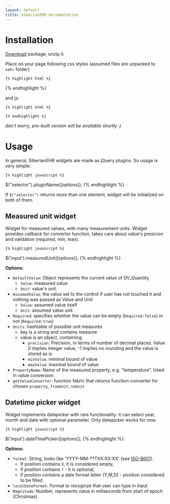 ```yaml
---
layout: default
title: SiberianEHR documentation
---
```


Installation
============

[Download](https://github.com/ilizunov/SiberianEhr/zipball/master) package, unzip it.

Place on your page following css styles (assumed files are unpacked to ``sehr`` folder)

    {% highlight html %}
<link rel="stylesheet" type="text/css" href="sehr/css/bootstrap.css">
<link rel="stylesheet" type="text/css" href="sehr/css/datepicker.css">
<link rel="stylesheet" type="text/css" href="sehr/css/bootstrap-timepicker.css">
    {% endhighlight %}

and js:

    {% highlight html %}
<script type="text/javascript" src="sehr/js/vendor/jquery-1.9.0.js"></script>
<script type="text/javascript" src="sehr/js/vendor/bootstrap.js"></script>
<script type="text/javascript" src="sehr/js/vendor/underscore.js"></script>
<script type="text/javascript" src="sehr/js/vendor/backbone.js"></script>
<script type="text/javascript" src="sehr/js/vendor/rivets.js"></script>
<script type="text/javascript" src="sehr/js/vendor/handlebars.js"></script>
<script type="text/javascript" src="sehr/js/vendor/rivets.js"></script>
<script type="text/javascript" src="sehr/js/vendor/jquery.blockUI.js"></script>
<script type="text/javascript" src="sehr/js/plugins.js"></script>
<script type="text/javascript" src="sehr/js/siberianehr.js"></script>

<script src="sehr/js/vendor/moment.js"></script>
<script src="sehr/js/vendor/bootstrap-datepicker.js"></script>
<script src="sehr/js/vendor/bootstrap-timepicker.js"></script>
<script src="sehr/js/templates/datetimepicker-tmpl.js"></script>
<script src="sehr/js/datetimepicker.js"></script>
<script src="sehr/js/templates/measuredunit-tmpl.js"></script>
<script src="sehr/js/measuredunit.js"></script>
    {% endhighlight %}

_don't worry, pre-built version will be available shortly :)_



Usage
=====


In general, SiberianEHR widgets are made as jQuery plugins. So usage is very simple:

    {% highlight javascript %}
$("selector").pluginName([options]);
    {% endhighlight %}

If ``$("selector")`` returns more than one element, widget will be initialized on both of them.


Measured unit widget
--------------------

Widget for measured values, with many measurement units. Widget provides callback for convertor function,
takes care about value's presicion and validation (required, min, max).

    {% highlight javascript %}
$('input').measuredUnit([options]);
    {% endhighlight %}

**Options**:

* ``DefaultValue``: Object represents the current value of DV_Quantity
    * ``Value``: measured value
    * ``Unit``: value's unit.
* ``AssumedValue``: the value set to the control if user has not touched it and nothing was passed as Value and Unit
	* ``Value``: assumed value itself
	* ``Unit``: assumed value unit
* ``Required``: specifies whether the value can be empty (``Required:false``) or not (``Required:true``)
* ``Units``: hashtable of possible unit measures
	* key is a string and contains measure
	* value is an object, containing:
		* ``precision``: Precision, in terms of number of decimal places. Value  0 implies integer value, -1 implies no rounding and the value is stored as is
		* ``minValue``: minimal bound of value
        * ``maxValue``: maximal bound of value
* ``PropertyName``: Name of the measured property, e.g. "temperature". Used in value conversion.
* ``getValueConverter``: function fabric that returns function-converter for chosen ``property``, ``fromUnit``, ``toUnit``


Datetime picker widget
----------------------

Widget implements datepicker with rare functionality: it can select year, month and date with optional parameter.
Only datepicker works for now.

    {% highlight javascript %}
$('input').dateTimePicker([options]);
    {% endhighlight %}

**Options**:

* ``format``: String, looks like 'YYYY-MM-??TXX:XX:XX' (see [ISO-8601](http://en.wikipedia.org/wiki/ISO_8601)).
    - If position contains ``X``, it is considered empty,
    - if position contains ``?`` - it is optional,
    - if position contains a date format letter (Y,M,D) - position considered to be filled
* ``localDateFormat``: Format to recognize that user can type in input
* ``Magnitude``: Number, represents value in miliseconds from start of epoch (Christmas)
